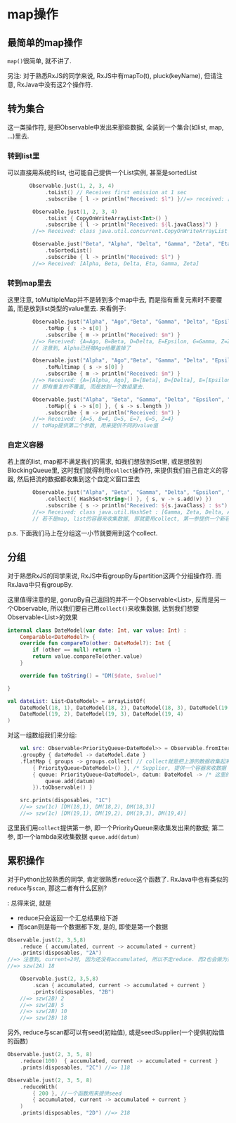 # map操作

## 最简单的map操作

`map()`很简单, 就不讲了. 

另注: 对于熟悉RxJS的同学来说, RxJS中有mapTo(t), pluck(keyName), 但请注意, RxJava中没有这2个操作符. 


## 转为集合

这一类操作符, 是把Observable<T>中发出来那些数据, 全装到一个集合(如list, map, ...)里去. 

### 转到list里

可以直接用系统的list, 也可能自己提供一个List实例, 甚至是sortedList

```kotlin
       Observable.just(1, 2, 3, 4)
            .toList() // Receives first emission at 1 sec
            .subscribe { l -> println("Received: $l") }//=> received: [1,2,3,4]

        Observable.just(1, 2, 3, 4)
            .toList { CopyOnWriteArrayList<Int>() }
            .subscribe { l -> println("Received: ${l.javaClass}") }
        //=> Received: class java.util.concurrent.CopyOnWriteArrayList

        Observable.just("Beta", "Alpha", "Delta", "Gamma", "Zeta", "Eta")
            .toSortedList()
            .subscribe { l -> println("Received: $l") }
        //=> Received: [Alpha, Beta, Delta, Eta, Gamma, Zeta]

```


### 转到map里去

这里注意, toMultipleMap并不是转到多个map中去, 而是指有重复元素时不要覆盖, 而是放到list类型的value里去. 来看例子: 

```kotlin
        Observable.just("Alpha", "Ago","Beta", "Gamma", "Delta", "Epsilon", "Zeta")
            .toMap { s -> s[0] }
            .subscribe { m -> println("Received: $m") }
        //=> Received: {A=Ago, B=Beta, D=Delta, E=Epsilon, G=Gamma, Z=Zeta}
        // 注意到, Alpha已经被Ago给覆盖掉了

        Observable.just("Alpha", "Ago","Beta", "Gamma", "Delta", "Epsilon", "Zeta")
            .toMultimap { s -> s[0] }
            .subscribe { m -> println("Received: $m") }
        //=> Received: {A=[Alpha, Ago], B=[Beta], D=[Delta], E=[Epsilon], G=[Gamma], Z=[Zeta]}
        // 即有重复的不覆盖, 而是放到一个数组里去.

        Observable.just("Alpha", "Beta", "Gamma", "Delta", "Epsilon", "Zeta")
            .toMap({ s -> s[0] }, { s -> s.length })
            .subscribe { m -> println("Received: $m") }
        //=> Received: {A=5, B=4, D=5, E=7, G=5, Z=4}
        // toMap提供第二个参数, 用来提供不同的value值
```


### 自定义容器

若上面的list, map都不满足我们的需求, 如我们想放到Set里, 或是想放到BlockingQueue里, 这时我们就得利用`collect`操作符, 来提供我们自己自定义的容器, 然后把流的数据都收集到这个自定义窗口里去

```kotlin
        Observable.just("Alpha", "Beta", "Gamma", "Delta", "Epsilon", "Zeta")
            .collect({ HashSet<String>() }, { s, v -> s.add(v) })
            .subscribe { s -> println("Received: ${s.javaClass} : $s") }
        //=> Received: class java.util.HashSet : [Gamma, Zeta, Delta, Alpha, Epsilon, Beta]
        // 若不是map, list的容器来收集数据, 那就要用collect, 第一参提供一个新容器, 第二参是容器如何处理到达的数据

```

p.s. 下面我们马上在分组这一小节就要用到这个collect.




## 分组

对于熟悉RxJS的同学来说, RxJS中有groupBy与partition这两个分组操作符. 而RxJava中只有groupBy.


这里值得注意的是, gorupBy自己返回的并不一个Observable<List<T>>, 反而是另一个Observable, 所以我们要自己用`collect()`来收集数据, 达到我们想要Observable<List<T>>的效果

```kotlin
internal class DateModel(var date: Int, var value: Int) :
    Comparable<DateModel?> {
    override fun compareTo(other: DateModel?): Int {
        if (other == null) return -1
        return value.compareTo(other.value)
    }

    override fun toString() = "DM($date, $value)"

}

val dateList: List<DateModel> = arrayListOf(
    DateModel(18, 1), DateModel(18, 2), DateModel(18, 3), DateModel(19, 1),
    DateModel(19, 2), DateModel(19, 3), DateModel(19, 4)
)
```

对这一组数组我们来分组: 

```kotlin
    val src: Observable<PriorityQueue<DateModel>> = Observable.fromIterable(dateList)
    .groupBy { dateModel -> dateModel.date }
    .flatMap { groups -> groups.collect( // collect就是把上游的数据收集起来, 放到一个容器里去
        { PriorityQueue<DateModel>() }, /* Supplier, 提供一个容器来收数据 */
        { queue: PriorityQueue<DateModel>, datum: DateModel -> /* 这里的参数是上面的容器与流中的数据*/
            queue.add(datum)
        }).toObservable() }

    src.prints(disposables, "1C")
    //=> szw(1c) [DM(18,1), DM(18,2), DM(18,3)]
    //=> szw(1c) [DM(19,1), DM(19,2), DM(19,3), DM(19,4)]
```

这里我们用`collect`提供第一参, 即一个PriorityQueue来收集发出来的数据; 第二参, 即一个lambda来收集数据 `queue.add(datum)`


## 累积操作

对于Python比较熟悉的同学, 肯定很熟悉`reduce`这个函数了. RxJava中也有类似的`reduce`与`scan`, 那这二者有什么区别? 

: 总得来说, 就是

* reduce只会返回一个汇总结果给下游
* 而scan则是每一个数据都下发, 是的, 即使是第一个数据


```kotlin
Observable.just(2, 3,5,8)
    .reduce { accumulated, current -> accumulated + current}
    .prints(disposables, "2A")
//=> 注意到, current=2时, 因为还没有accumulated, 所以不走reduce. 而2也会做为第二个数据的accumulated
//=> szw(2A) 18
```


```kotlin
    Observable.just(2, 3,5,8)
        .scan { accumulated, current -> accumulated + current }
        .prints(disposables, "2B")
    //=> szw(2B) 2
    //=> szw(2B) 5
    //=> szw(2B) 10
    //=> szw(2B) 18
```


另外, reduce与scan都可以有seed(初始值), 或是seedSupplier(一个提供初始值的函数)

```kotlin
Observable.just(2, 3, 5, 8)
    .reduce(100)  { accumulated, current -> accumulated + current }
    .prints(disposables, "2C") //=> 118

Observable.just(2, 3, 5, 8)
    .reduceWith(
        { 200 }, //一个函数用来提供seed
        { accumulated, current -> accumulated + current }
    )
    .prints(disposables, "2D") //=> 218
   
```